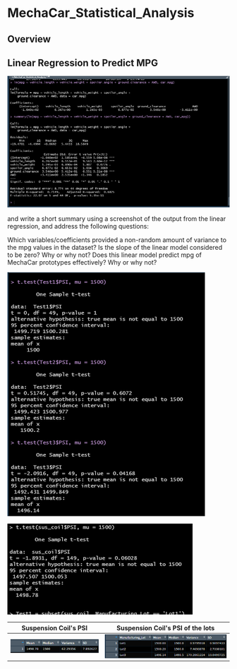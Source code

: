 # MechaCar_Statistical_Analysis

## Overview



## Linear Regression to Predict MPG

![](https://github.com/Mikeblanchard/MechaCar_Statistical_Analysis/blob/main/Resources/Linear_Regression_to_Predict_MPG.png)



 and write a short summary using a screenshot of the output from the linear regression, and address the following questions:

Which variables/coefficients provided a non-random amount of variance to the mpg values in the dataset?
Is the slope of the linear model considered to be zero? Why or why not?
Does this linear model predict mpg of MechaCar prototypes effectively? Why or why not?


![](https://github.com/Mikeblanchard/MechaCar_Statistical_Analysis/blob/main/Resources/t.test_challenge.png)

![](https://github.com/Mikeblanchard/MechaCar_Statistical_Analysis/blob/main/Resources/t.test_challenge2.png)


| Suspension Coil's PSI | Suspension Coil's PSI of the lots |
| --------------------- | --------------------------------- |
|![](https://github.com/Mikeblanchard/MechaCar_Statistical_Analysis/blob/main/Resources/t.test_challenge4.png)|![](https://github.com/Mikeblanchard/MechaCar_Statistical_Analysis/blob/main/Resources/t.test_challenge3.png)|

